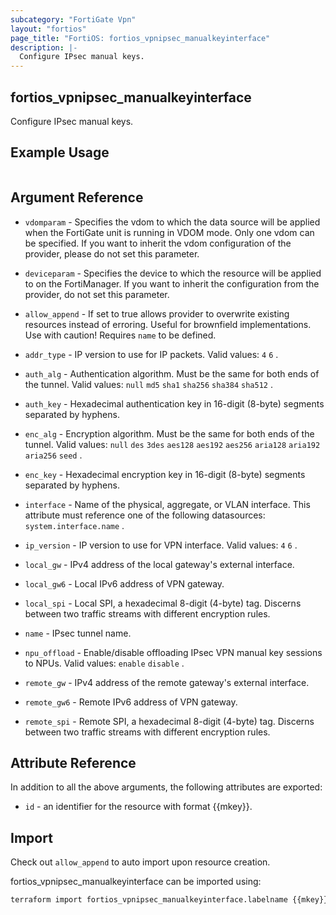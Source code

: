```yaml
---
subcategory: "FortiGate Vpn"
layout: "fortios"
page_title: "FortiOS: fortios_vpnipsec_manualkeyinterface"
description: |-
  Configure IPsec manual keys.
---
```


## fortios_vpnipsec_manualkeyinterface
Configure IPsec manual keys.

## Example Usage

```hcl

```

## Argument Reference
* `vdomparam` - Specifies the vdom to which the data source will be applied when the FortiGate unit is running in VDOM mode. Only one vdom can be specified. If you want to inherit the vdom configuration of the provider, please do not set this parameter.
* `deviceparam` - Specifies the device to which the resource will be applied to on the FortiManager. If you want to inherit the configuration from the provider, do not set this parameter.
* `allow_append` - If set to true allows provider to overwrite existing resources instead of erroring. Useful for brownfield implementations. Use with caution! Requires `name` to be defined.

* `addr_type` - IP version to use for IP packets. Valid values: `4` `6` .
* `auth_alg` - Authentication algorithm. Must be the same for both ends of the tunnel. Valid values: `null` `md5` `sha1` `sha256` `sha384` `sha512` .
* `auth_key` - Hexadecimal authentication key in 16-digit (8-byte) segments separated by hyphens.
* `enc_alg` - Encryption algorithm. Must be the same for both ends of the tunnel. Valid values: `null` `des` `3des` `aes128` `aes192` `aes256` `aria128` `aria192` `aria256` `seed` .
* `enc_key` - Hexadecimal encryption key in 16-digit (8-byte) segments separated by hyphens.
* `interface` - Name of the physical, aggregate, or VLAN interface. This attribute must reference one of the following datasources: `system.interface.name` .
* `ip_version` - IP version to use for VPN interface. Valid values: `4` `6` .
* `local_gw` - IPv4 address of the local gateway's external interface.
* `local_gw6` - Local IPv6 address of VPN gateway.
* `local_spi` - Local SPI, a hexadecimal 8-digit (4-byte) tag. Discerns between two traffic streams with different encryption rules.
* `name` - IPsec tunnel name.
* `npu_offload` - Enable/disable offloading IPsec VPN manual key sessions to NPUs. Valid values: `enable` `disable` .
* `remote_gw` - IPv4 address of the remote gateway's external interface.
* `remote_gw6` - Remote IPv6 address of VPN gateway.
* `remote_spi` - Remote SPI, a hexadecimal 8-digit (4-byte) tag. Discerns between two traffic streams with different encryption rules.

## Attribute Reference

In addition to all the above arguments, the following attributes are exported:
* `id` - an identifier for the resource with format {{mkey}}.

## Import

Check out `allow_append` to auto import upon resource creation.

fortios_vpnipsec_manualkeyinterface can be imported using:
```sh
terraform import fortios_vpnipsec_manualkeyinterface.labelname {{mkey}}
```
